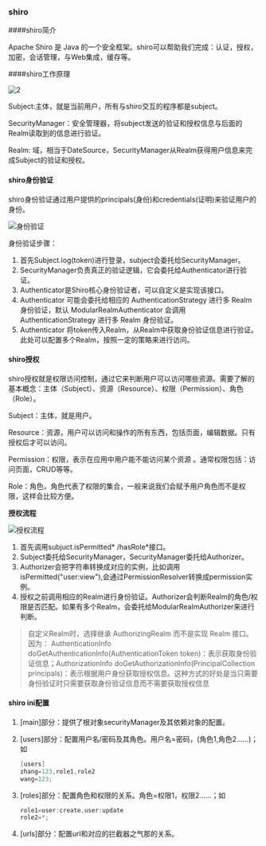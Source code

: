 ### shiro

####shiro简介

Apache Shiro 是 Java 的一个安全框架。shiro可以帮助我们完成：认证，授权，加密，会话管理，与Web集成，缓存等。

####shiro工作原理

![2](C:\Users\zhangruijsqt\Desktop\day\pic\2.png)





Subject:主体，就是当前用户，所有与shiro交互的程序都是subject。

SecurityManager：安全管理器，将subject发送的验证和授权信息与后面的Realm读取到的信息进行验证。

Realm: 域，相当于DateSource，SecurityManager从Realm获得用户信息来完成Subject的验证和授权。

#### shiro身份验证

shiro身份验证通过用户提供的principals(身份)和credentials(证明)来验证用户的身份。

![身份验证](C:\Users\zhangruijsqt\Desktop\day\pic\\身份验证.png)

身份验证步骤：

1. 首先Subject.log(token)进行登录，subject会委托给SecurityManager。
2. SecurityManager负责真正的验证逻辑，它会委托给Authenticator进行验证。
3. Authenticator是Shiro核心身份验证者，可以自定义是实现该接口。
4. Authenticator 可能会委托给相应的 AuthenticationStrategy 进行多 Realm 身份验证，默认 ModularRealmAuthenticator 会调用 AuthenticationStrategy 进行多 Realm 身份验证。
5. Authenticator 将token传入Realm，从Realm中获取身份验证信息进行验证。此处可以配置多个Realm，按照一定的策略来进行访问。

#### shiro授权

shiro授权就是权限访问控制，通过它来判断用户可以访问哪些资源。需要了解的基本概念：主体（Subject）、资源（Resource）、权限（Permission）、角色（Role）。

Subject：主体，就是用户。

Resource：资源，用户可以访问和操作的所有东西，包括页面，编辑数据。只有授权后才可以访问。

Permission：权限，表示在应用中用户能不能访问某个资源 。通常权限包括：访问页面，CRUD等等。

Role：角色，角色代表了权限的集合，一般来说我们会赋予用户角色而不是权限，这样会比较方便。

**授权流程**



![授权流程](C:\Users\zhangruijsqt\Desktop\day\pic\\授权流程.png)



1. 首先调用subjuct.isPermitted* /hasRole*接口。
2. Subject委托给SecurityManager，SecurityManager委托给Authorizer。
3. Authorizer会把字符串转换成对应的实例，比如调用isPermitted("user:view"),会通过PermissionResolver转换成permission实例。
4. 授权之前调用相应的Realm进行身份验证。Authorizer会判断Realm的角色/权限是否匹配。如果有多个Realm，会委托给ModularRealmAuthorizer来进行判断。

> 自定义Realm时，选择继承 AuthorizingRealm 而不是实现 Realm 接口。因为：  AuthenticationInfo doGetAuthenticationInfo(AuthenticationToken token)：表示获取身份验证信息；AuthorizationInfo doGetAuthorizationInfo(PrincipalCollection principals)：表示根据用户身份获取授权信息。这种方式的好处是当只需要身份验证时只需要获取身份验证信息而不需要获取授权信息 

#### shiro ini配置

1. [main]部分：提供了根对象securityManager及其依赖对象的配置。

2. [users]部分：配置用户名/密码及其角色。用户名=密码，(角色1,角色2......)；如

   ```java
   [users]
   zhang=123,role1,role2
   wang=123;
   ```

3. [roles]部分：配置角色和权限的关系。角色=权限1，权限2......；如

   ```java
   role1=user:create,user:update
   role2=*;
   ```

4. [urls]部分：配置url和对应的拦截器之气那的关系。

